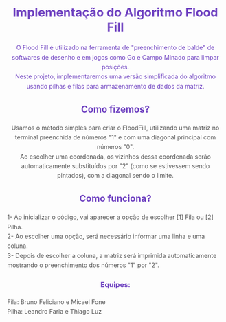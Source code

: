 <h1 align="center" style="color: #6f42c1; margin-bottom: 20px;">Implementação do Algoritmo Flood Fill</h1>

<p align="center" style="color: #6f42c1; line-height: 1.6;">O Flood Fill é utilizado na ferramenta de &quot;preenchimento de balde&quot; de softwares de desenho e em jogos como Go e Campo Minado para limpar posições. <br>Neste projeto, implementaremos uma versão simplificada do algoritmo usando pilhas e filas para armazenamento de dados da matriz.</p>

<h2 align="center" style="color: #6f42c1; margin-bottom: 20px;">Como fizemos?</h2>

<p align="center" style="color: #555; line-height: 1.6;">Usamos o método simples para criar o FloodFill, utilizando uma matriz no terminal preenchida de números &quot;1&quot; e com uma diagonal principal com números &quot;0&quot;.<br>Ao escolher uma coordenada, os vizinhos dessa coordenada serão automaticamente substituídos por &quot;2&quot; (como se estivessem sendo pintados), com a diagonal sendo o limite.</p>

<h2 align="center" style="color: #6f42c1; margin-bottom: 20px;">Como funciona?</h2>

<p style="color: #555; line-height: 1.6;">1- Ao inicializar o código, vai aparecer a opção de escolher [1] Fila ou [2] Pilha.<br>2- Ao escolher uma opção, será necessário informar uma linha e uma coluna.<br>3- Depois de escolher a coluna, a matriz será imprimida automaticamente mostrando o preenchimento dos números &quot;1&quot; por &quot;2&quot;.</p>

<h3 align="center" style="color: #6f42c1; margin-bottom: 20px;">Equipes:</h3>

<p style="color: #555; line-height: 1.6;">Fila: Bruno Feliciano e Micael Fone <br> Pilha: Leandro Faria e Thiago Luz</p>
